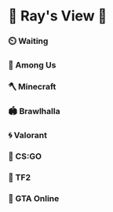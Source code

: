 # 🎥 Ray's View 🎥

### ⏲️ Waiting  
###  
### 🔪 Among Us
### 🪓 Minecraft
### 🏟️ Brawlhalla
### 🌀 Valorant
### 🔫 CS:GO
### 🚀 TF2
### 💸 GTA Online
